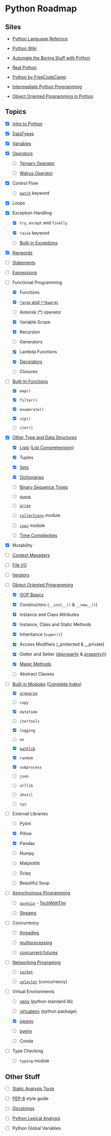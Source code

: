 # Python Roadmap

## Sites

- [Python Language Refernce](https://docs.python.org/3/reference/)

- [Python Wiki](https://wiki.python.org/moin/)

- [Automate the Boring Stuff with Python](https://automatetheboringstuff.com/)

- [Real Python](https://realpython.com/)

- [Python by FreeCodeCamp](https://www.youtube.com/playlist?list=PLWKjhJtqVAbnqBxcdjVGgT3uVR10bzTEB)

- [Intermediate Python Programming](https://www.youtube.com/watch?v=HGOBQPFzWKo)

- [Object Oriented Programming in Python](https://www.youtube.com/watch?v=Ej_02ICOIgs)

## Topics

- [x] [Intro to Python](https://automatetheboringstuff.com/2e/chapter1/)

- [x] [DataTypes](https://docs.python.org/3/library/stdtypes.html)

- [x] [Variables](https://realpython.com/python-variables/)

- [x] [Operators](https://docs.python.org/3/library/operator.html#mapping-operators-to-functions)

  - [ ] [Ternary Operator](https://docs.python.org/3/reference/expressions.html#conditional-expressions)

  - [ ] [Walrus Operator](https://realpython.com/python-walrus-operator/)

- [x] Control Flow

  - [ ] [`match`](https://docs.python.org/3/reference/compound_stmts.html#the-match-statement) keyword

- [x] Loops

- [x] Exception Handling

  - [x] `try`, `except` and `finally`

  - [x] `raise` keyword

  - [ ] [Built-in Exceptions](https://docs.python.org/3/library/exceptions.html#bltin-exceptions)

- [x] [Keywords](https://realpython.com/python-keywords/#python-keywords)

- [ ] [Statements](https://docs.python.org/3/reference/simple_stmts.html#the-assert-statement)

- [ ] [Expressions](https://docs.python.org/3/reference/expressions.html#displays-for-lists-sets-and-dictionaries)

- [ ] Functional Programming

  - [x] Functions

  - [x] [`*args` and `**kwargs`](https://realpython.com/python-kwargs-and-args/)

  - [ ] Asterisk (\*) operator

  - [x] Variable Scope

  - [x] Recursion

  - [ ] Generators

  - [x] Lambda Functions

  - [x] [Decorators](https://www.youtube.com/watch?v=FsAPt_9Bf3U)

  - [ ] Closures

- [ ] [Built-In Functions](https://docs.python.org/3/library/functions.html)

  - [x] `map()`

  - [x] `filter()`

  - [x] `enumerate()`

  - [x] `zip()`

  - [ ] `iter()`

- [x] [Other Type and Data Structures](https://docs.python.org/3/library/datatypes.html)

  - [x] [Lists](https://docs.python.org/3/tutorial/datastructures.html#more-on-lists) ([List Comprehension](https://docs.python.org/3/reference/expressions.html#displays-for-lists-sets-and-dictionaries))

  - [x] Tuples

  - [x] [Sets](https://docs.python.org/3/library/stdtypes.html#set-types-set-frozenset)

  - [x] [Dictionaries](https://docs.python.org/3/library/stdtypes.html#mapping-types-dict)

  - [ ] [Binary Sequence Types](https://docs.python.org/3/library/stdtypes.html#binary-sequence-types-bytes-bytearray-memoryview)

  - [ ] [`queue`](https://docs.python.org/3/library/queue.html)

  - [ ] [`array`](https://docs.python.org/3/library/array.html)

  - [ ] [`collections`](https://docs.python.org/3/library/collections.html) module

  - [ ] [`copy`](https://docs.python.org/3/library/copy.html) module

  - [ ] [Time Complexities](https://wiki.python.org/moin/TimeComplexity)

- [x] Mutability

- [ ] [Context Managers](https://realpython.com/python-with-statement/)

- [ ] [File I/O](https://www.w3schools.com/python/python_ref_file.asp)

- [ ] [Iterators](https://docs.python.org/3/library/stdtypes.html#iterator-types)

- [ ] [Object Oriented Programming](https://docs.python.org/3/reference/datamodel.html)

  - [x] [OOP Basics](https://realpython.com/python3-object-oriented-programming/)

  - [x] Constructors (`__init__()` & `__new__()`)

  - [x] Instance and Class Attributes

  - [x] Instance, Class and Static Methods

  - [x] Inheritance (`super()`)

  - [x] Access Modifiers (\_protected & \_\_private)

  - [x] Getter and Setter ([@property](https://docs.python.org/3/library/functions.html#property) & [property()](https://stackoverflow.com/questions/17330160/how-does-the-property-decorator-work-in-python))

  - [x] [Magic Methods](https://docs.python.org/3/reference/datamodel.html#special-method-names)

  - [ ] Abstract Classes

- [ ] [Built-in Modules](https://docs.python.org/3/library/) ([Complete Index](https://docs.python.org/3/py-modindex.html))

  - [x] [`argparse`](https://docs.python.org/3/library/argparse.html)

  - [ ] `copy`

  - [x] `datetime`

  - [ ] `itertools`

  - [x] `logging`

  - [ ] `os`

  - [x] [`pathlib`](https://docs.python.org/3/library/pathlib.html)

  - [x] `random`

  - [x] `subprocess`

  - [ ] `json`

  - [ ] `urllib`

  - [ ] `shutil`

  - [ ] `sys`

- [ ] External Libraries

  - [ ] Pylint

  - [x] Pillow

  - [x] Pandas

  - [ ] Numpy

  - [ ] Matplotlib

  - [ ] Scipy

  - [ ] Beautiful Soup

- [ ] [Asynchronous Programming](https://docs.python.org/3/library/asyncio.html)

  - [ ] [`asyncio`](https://docs.python.org/3/library/asyncio-task.html#id3) - [TechWithTim](https://www.youtube.com/watch?v=t5Bo1Je9EmE)

  - [ ] [Streams](https://docs.python.org/3/library/asyncio-stream.html)

- [ ] Concurrency

  - [ ] [threading](https://docs.python.org/3/library/threading.html)

  - [ ] [multiprocessing](https://docs.python.org/3/library/multiprocessing.html)

  - [ ] [concurrent.futures](https://docs.python.org/3/library/concurrent.futures.html#module-concurrent.futures)

- [ ] [Networking Programing](https://docs.python.org/3/library/ipc.html)

  - [ ] [`socket`](https://realpython.com/python-sockets/)

  - [ ] [`selector`](https://docs.python.org/3/library/selectors.html) (concurrency)

- [ ] Virtual Environments

  - [ ] [venv](https://docs.python.org/3/library/venv.html) (python standard lib)

  - [ ] [virtualenv](https://virtualenv.pypa.io/en/latest/) (python package)

  - [x] [pipenv](https://realpython.com/pipenv-guide/)

  - [ ] [pyenv](https://github.com/pyenv/pyenv)

  - [ ] Conda

- [ ] Type Checking

  - [ ] `typing` module

## Other Stuff

- [ ] [Static Analysis Tools](https://luminousmen.com/post/python-static-analysis-tools)

- [ ] [PEP-8](https://www.python.org/dev/peps/pep-0008/) style guide

- [ ] [Docstrings](https://realpython.com/documenting-python-code/)

- [ ] [Python Lexical Analysis](https://docs.python.org/3/reference/lexical_analysis.html)

- [ ] Python Global Variables
